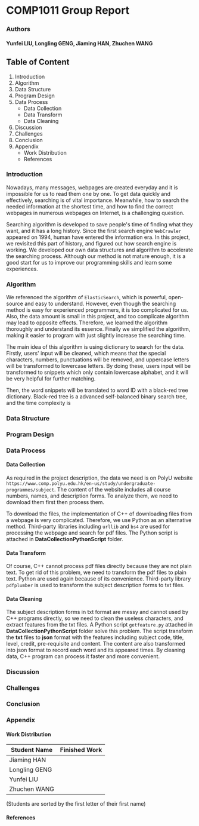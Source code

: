 # COMP1011 Group Report
### Authors
#### Yunfei LIU, Longling GENG, Jiaming HAN, Zhuchen WANG

## Table of Content
1. Introduction
2. Algorithm
3. Data Structure
4. Program Design
5. Data Process
    - Data Collection
    - Data Transform
    - Data Cleaning
6. Discussion
7. Challenges
8. Conclusion 
9. Appendix
    - Work Distribution
    - References

### Introduction
Nowadays, many messages, webpages are created everyday and it is impossible for us to read them one by one. To get data quickly and effectively, searching is of vital importance. Meanwhile, how to search the needed information at the shortest time, and how to find the correct webpages in numerous webpages on Internet, is a challenging question.

Searching algorithm is developed to save people's time of finding what they want, and it has a long history. Since the first search engine `WebCrawler` appeared on 1994, human have entered the information era. In this project, we revisited this part of history, and figured out how search engine is working. We developed our own data structures and algorithm to accelerate the searching process. Although our method is not mature enough, it is a good start for us to improve our programming skills and learn some experiences.

### Algorithm
We referenced the algorithm of `ElasticSearch`, which is powerful, open-source and easy to understand. However, even though the searching method is easy for experienced programmers, it is too complicated for us. Also, the data amount is small in this project, and too complicate algorithm may lead to opposite effects. Therefore, we learned the algorithm thoroughly and understand its essence. Finally we simplified the algorithm, making it easier to program with just slightly increase the searching time.

The main idea of this algorithm is using dictionary to search for the data. Firstly, users' input will be cleaned, which means that the special characters, numbers, punctuations will be removed, and uppercase letters will be transformed to lowercase letters. By doing these, users input will be transformed to snippets which only contain lowercase alphabet, and it will be very helpful for further matching.

Then, the word snippets will be translated to word ID with a black-red tree dictionary. Black-red tree is a advanced self-balanced binary search tree, and the time complexity is
### Data Structure
### Program Design
### Data Process
#### Data Collection
As required in the project description, the data we need is on PolyU website `https://www.comp.polyu.edu.hk/en-us/study/undergraduate-programmes/subject`. The content of the website includes all course numbers, names, and description forms. To analyze them, we need to download them first then process them.

To download the files, the implementation of C++ of downloading files from a webpage is very complicated. Therefore, we use Python as an alternative method. Third-party libraries including `urllib` and `bs4` are used for processing the webpage and search for pdf files. The Python script is attached in **DataCollectionPythonScript** folder.

#### Data Transform
Of course, C++ cannot process pdf files directly because they are not plain text. To get rid of this problem, we need to transform the pdf files to plain text. Python are used again because of its convenience. Third-party library `pdfplumber` is used to transform the subject description forms to txt files.

#### Data Cleaning
The subject description forms in txt format are messy and cannot used by C++ programs directly, so we need to clean the useless characters, and extract features from the txt files. A Python script `getfeature.py` attached in **DataCollectionPythonScript** folder solve this problem. The script transform the **txt** files to **json** format with the features including subject code, title, level, credit, pre-requisite and content. The content are also transformed into json format to record each word and its appeared times. By cleaning data, C++ program can process it faster and more convenient.

### Discussion
### Challenges
### Conclusion
### Appendix
#### Work Distribution

| Student Name | Finished Work |
| ---- | ---- | 
| Jiaming HAN | |
| Longling GENG | |
| Yunfei LIU | |
| Zhuchen WANG | |

(Students are sorted by the first letter of their first name)

#### References